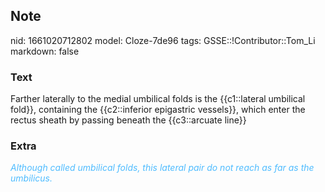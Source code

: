 ## Note
nid: 1661020712802
model: Cloze-7de96
tags: GSSE::!Contributor::Tom_Li
markdown: false

### Text
<div>
  Farther laterally to the medial umbilical folds is the
  {{c1::lateral umbilical fold}}, containing the {{c2::inferior
  epigastric vessels}}, which enter the rectus sheath by passing
  beneath the {{c3::arcuate line}}
</div>

### Extra
<div>
  <i><font color="#4FBCFF">Although called umbilical folds, this
  lateral pair do not reach as far as the umbilicus.</font></i>
</div>
